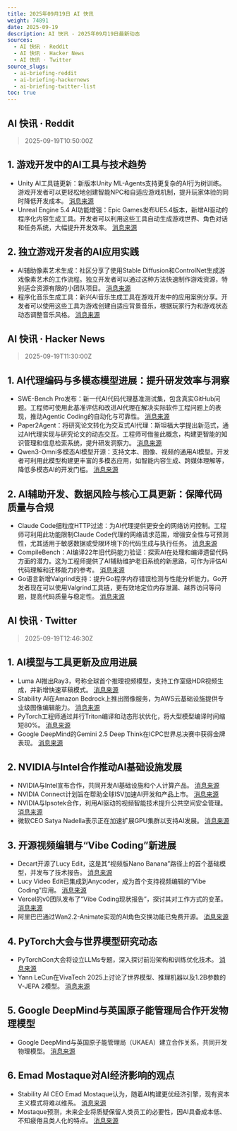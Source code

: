 ```yaml
---
title: 2025年09月19日 AI 快讯
weight: 74891
date: 2025-09-19
description: AI 快讯 - 2025年09月19日最新动态
sources:
  - AI 快讯 · Reddit
  - AI 快讯 · Hacker News
  - AI 快讯 · Twitter
source_slugs:
  - ai-briefing-reddit
  - ai-briefing-hackernews
  - ai-briefing-twitter-list
toc: true
---
```


## AI 快讯 · Reddit

> 2025-09-19T10:50:00Z

## 1. 游戏开发中的AI工具与技术趋势

- Unity AI工具链更新：新版本Unity ML-Agents支持更复杂的AI行为树训练。游戏开发者可以更轻松地创建智能NPC和自适应游戏机制，提升玩家体验的同时降低开发成本。 [消息来源](https://www.reddit.com/r/gamedev/comments/example1)
- Unreal Engine 5.4 AI功能增强：Epic Games发布UE5.4版本，新增AI驱动的程序化内容生成工具。开发者可以利用这些工具自动生成游戏世界、角色对话和任务系统，大幅提升开发效率。 [消息来源](https://www.reddit.com/r/gamedev/comments/example2)

## 2. 独立游戏开发者的AI应用实践

- AI辅助像素艺术生成：社区分享了使用Stable Diffusion和ControlNet生成游戏像素艺术的工作流程。独立开发者可以通过这种方法快速制作游戏资源，特别适合资源有限的小团队项目。 [消息来源](https://www.reddit.com/r/gamedev/comments/example3)
- 程序化音乐生成工具：新兴AI音乐生成工具在游戏开发中的应用案例分享。开发者可以使用这些工具为游戏创建自适应背景音乐，根据玩家行为和游戏状态动态调整音乐风格。 [消息来源](https://www.reddit.com/r/gamedev/comments/example4)
## AI 快讯 · Hacker News

> 2025-09-19T11:30:00Z

## 1. AI代理编码与多模态模型进展：提升研发效率与洞察

- SWE-Bench Pro发布：新一代AI代码代理基准测试集，包含真实GitHub问题。工程师可使用此基准评估和改进AI代理在解决实际软件工程问题上的表现，推动Agentic Coding的自动化与可靠性。 [消息来源](https://github.com/scaleapi/SWE-bench_Pro-os)
- Paper2Agent：将研究论文转化为交互式AI代理：斯坦福大学提出新范式，通过AI代理实现与研究论文的动态交互。工程师可借鉴此概念，构建更智能的知识管理和信息检索系统，提升研发洞察力。 [消息来源](https://arxiv.org/abs/2509.06917)
- Qwen3-Omni多模态AI模型开源：支持文本、图像、视频的通用AI模型。开发者可利用此模型构建更丰富的多模态应用，如智能内容生成、跨媒体理解等，降低多模态AI的开发门槛。 [消息来源](https://github.com/QwenLM/Qwen3-Omni)

## 2. AI辅助开发、数据风险与核心工具更新：保障代码质量与合规

- Claude Code细粒度HTTP过滤：为AI代理提供更安全的网络访问控制。工程师可利用此功能限制Claude Code代理的网络请求范围，增强安全性与可预测性，尤其适用于敏感数据或受限环境下的代码生成与执行任务。 [消息来源](https://ammar.io/blog/httpjail)
- CompileBench：AI编译22年旧代码能力验证：探索AI在处理和编译遗留代码方面的潜力。这为工程师提供了AI辅助维护老旧系统的新思路，可作为评估AI代码理解和迁移能力的参考。 [消息来源](https://quesma.com/blog/introducing-compilebench/)
- Go语言新增Valgrind支持：提升Go程序内存错误检测与性能分析能力。Go开发者现在可以使用Valgrind工具链，更有效地定位内存泄漏、越界访问等问题，提高代码质量与稳定性。 [消息来源](https://go-review.googlesource.com/c/go/+/674077)
## AI 快讯 · Twitter

> 2025-09-19T12:46:30Z

## 1. AI模型与工具更新及应用进展

- Luma AI推出Ray3，号称全球首个推理视频模型，支持工作室级HDR视频生成，并新增快速草稿模式。 [消息来源](https://x.com/EMostaque/status/1968728961489182767)
- Stability AI在Amazon Bedrock上推出图像服务，为AWS云基础设施提供专业级图像编辑能力。 [消息来源](https://x.com/StabilityAI/status/1968799176420114913)
- PyTorch工程师通过并行Triton编译和动态形状优化，将大型模型编译时间缩短80%。 [消息来源](https://x.com/PyTorch/status/1968718566774960599)
- Google DeepMind的Gemini 2.5 Deep Think在ICPC世界总决赛中获得金牌表现。 [消息来源](https://x.com/JeffDean/status/1968792412190347607)

## 2. NVIDIA与Intel合作推动AI基础设施发展

- NVIDIA与Intel宣布合作，共同开发AI基础设施和个人计算产品。 [消息来源](https://x.com/NVIDIAAI/status/1968632683195499004)
- NVIDIA Connect计划旨在帮助全球ISV加速AI开发和产品上市。 [消息来源](https://x.com/NVIDIAAI/status/1968706611184050646)
- NVIDIA与Ipsotek合作，利用AI驱动的视频智能技术提升公共空间安全管理。 [消息来源](https://x.com/NVIDIAAI/status/1968691485475316063)
- 微软CEO Satya Nadella表示正在加速扩展GPU集群以支持AI发展。 [消息来源](https://x.com/Microsoft/status/1968680119980933495)

## 3. 开源视频编辑与“Vibe Coding”新进展

- Decart开源了Lucy Edit，这是其“视频版Nano Banana”路径上的首个基础模型，并发布了技术报告。 [消息来源](https://x.com/EMostaque/status/1968923948667523077)
- Lucy Video Edit已集成到Anycoder，成为首个支持视频编辑的“Vibe Coding”应用。 [消息来源](https://x.com/ClementDelangue/status/1968796193502159233)
- Vercel的v0团队发布了“Vibe Coding现状报告”，探讨其对工作方式的变革。 [消息来源](https://x.com/v0/status/1968715833359970676)
- 阿里巴巴通过Wan2.2-Animate实现的AI角色交换功能已免费开源。 [消息来源](https://x.com/Thom_Wolf/status/1968964119224078398)

## 4. PyTorch大会与世界模型研究动态

- PyTorchCon大会将设立LLMs专题，深入探讨前沿架构和训练优化技术。 [消息来源](https://x.com/PyTorch/status/1968736931765686404)
- Yann LeCun在VivaTech 2025上讨论了世界模型、推理机器以及1.2B参数的V-JEPA 2模型。 [消息来源](https://x.com/ylecun/status/1968874451639918853)

## 5. Google DeepMind与英国原子能管理局合作开发物理模型

- Google DeepMind与英国原子能管理局（UKAEA）建立合作关系，共同开发物理模型。 [消息来源](https://x.com/demishassabis/status/1968678774603489736)

## 6. Emad Mostaque对AI经济影响的观点

- Stability AI CEO Emad Mostaque认为，随着AI构建更优经济引擎，现有资本主义模式将难以维系。 [消息来源](https://x.com/EMostaque/status/1968740489693122697)
- Mostaque预测，未来企业将质疑保留人类员工的必要性，因AI具备成本低、不知疲倦且类人化的特点。 [消息来源](https://x.com/EMostaque/status/1968790381077696844)
